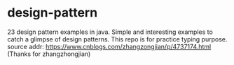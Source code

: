 # design-pattern
23 design pattern examples in java. Simple and interesting examples to catch a glimpse of design patterns.
This repo is for practice typing purpose.
source addr:
https://www.cnblogs.com/zhangzongjian/p/4737174.html (Thanks for zhangzhongjian)
